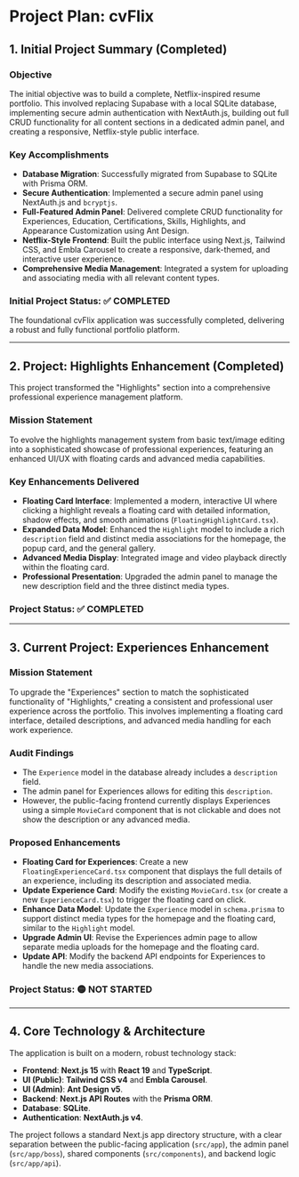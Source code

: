 # Project Plan: cvFlix

## 1. Initial Project Summary (Completed)

### Objective
The initial objective was to build a complete, Netflix-inspired resume portfolio. This involved replacing Supabase with a local SQLite database, implementing secure admin authentication with NextAuth.js, building out full CRUD functionality for all content sections in a dedicated admin panel, and creating a responsive, Netflix-style public interface.

### Key Accomplishments
-   **Database Migration**: Successfully migrated from Supabase to SQLite with Prisma ORM.
-   **Secure Authentication**: Implemented a secure admin panel using NextAuth.js and `bcryptjs`.
-   **Full-Featured Admin Panel**: Delivered complete CRUD functionality for Experiences, Education, Certifications, Skills, Highlights, and Appearance Customization using Ant Design.
-   **Netflix-Style Frontend**: Built the public interface using Next.js, Tailwind CSS, and Embla Carousel to create a responsive, dark-themed, and interactive user experience.
-   **Comprehensive Media Management**: Integrated a system for uploading and associating media with all relevant content types.

### Initial Project Status: ✅ COMPLETED
The foundational cvFlix application was successfully completed, delivering a robust and fully functional portfolio platform.

---

## 2. Project: Highlights Enhancement (Completed)

This project transformed the "Highlights" section into a comprehensive professional experience management platform.

### Mission Statement
To evolve the highlights management system from basic text/image editing into a sophisticated showcase of professional experiences, featuring an enhanced UI/UX with floating cards and advanced media capabilities.

### Key Enhancements Delivered
-   **Floating Card Interface**: Implemented a modern, interactive UI where clicking a highlight reveals a floating card with detailed information, shadow effects, and smooth animations (`FloatingHighlightCard.tsx`).
-   **Expanded Data Model**: Enhanced the `Highlight` model to include a rich `description` field and distinct media associations for the homepage, the popup card, and the general gallery.
-   **Advanced Media Display**: Integrated image and video playback directly within the floating card.
-   **Professional Presentation**: Upgraded the admin panel to manage the new description field and the three distinct media types.

### Project Status: ✅ COMPLETED

---

## 3. Current Project: Experiences Enhancement

### Mission Statement
To upgrade the "Experiences" section to match the sophisticated functionality of "Highlights," creating a consistent and professional user experience across the portfolio. This involves implementing a floating card interface, detailed descriptions, and advanced media handling for each work experience.

### Audit Findings
- The `Experience` model in the database already includes a `description` field.
- The admin panel for Experiences allows for editing this `description`.
- However, the public-facing frontend currently displays Experiences using a simple `MovieCard` component that is not clickable and does not show the description or any advanced media.

### Proposed Enhancements
-   **Floating Card for Experiences**: Create a new `FloatingExperienceCard.tsx` component that displays the full details of an experience, including its description and associated media.
-   **Update Experience Card**: Modify the existing `MovieCard.tsx` (or create a new `ExperienceCard.tsx`) to trigger the floating card on click.
-   **Enhance Data Model**: Update the `Experience` model in `schema.prisma` to support distinct media types for the homepage and the floating card, similar to the `Highlight` model.
-   **Upgrade Admin UI**: Revise the Experiences admin page to allow separate media uploads for the homepage and the floating card.
-   **Update API**: Modify the backend API endpoints for Experiences to handle the new media associations.

### Project Status: 🟡 NOT STARTED

---

## 4. Core Technology & Architecture

The application is built on a modern, robust technology stack:

-   **Frontend**: **Next.js 15** with **React 19** and **TypeScript**.
-   **UI (Public)**: **Tailwind CSS v4** and **Embla Carousel**.
-   **UI (Admin)**: **Ant Design v5**.
-   **Backend**: **Next.js API Routes** with the **Prisma ORM**.
-   **Database**: **SQLite**.
-   **Authentication**: **NextAuth.js v4**.

The project follows a standard Next.js app directory structure, with a clear separation between the public-facing application (`src/app`), the admin panel (`src/app/boss`), shared components (`src/components`), and backend logic (`src/app/api`).
